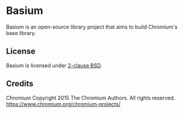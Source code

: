 # Basium
Basium is an open-source library project that aims to build Chromium's base library.

## License
Basium is licensed under [2-clause BSD](LICENSE).

## Credits
Chromium
Copyright 2015 The Chromium Authors. All rights reserved.
https://www.chromium.org/chromium-projects/
